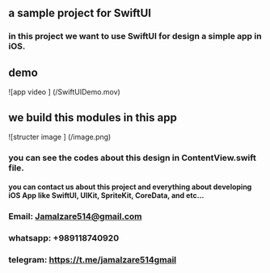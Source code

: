 ## a sample project for SwiftUI

### in this project we want to use SwiftUI for design a simple app in iOS.

## demo
![app video ] (/SwiftUIDemo.mov)

## we build this modules in this app
![structer image ] (/image.png)

### you can see the codes about this design in ContentView.swift file.


#### you can contact us about this project and everything about developing iOS App like SwiftUI, UIKit, SpriteKit, CoreData, and etc...

### Email: Jamalzare514@gmail.com
### whatsapp: +989118740920
### telegram: https://t.me/jamalzare514gmail

